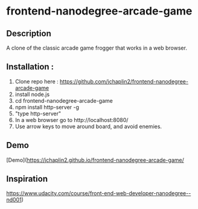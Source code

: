# frontend-nanodegree-arcade-game

## Description
A clone of the classic arcade game frogger that works in a web browser.

## Installation :

1. Clone repo here : https://github.com/jchaplin2/frontend-nanodegree-arcade-game
1. install node.js
1. cd frontend-nanodegree-arcade-game
1. npm install http-server -g
1. "type http-server"
1. In a web browser go to http://localhost:8080/
1. Use arrow keys to move around board, and avoid enemies.

## Demo
[Demo](https://jchaplin2.github.io/frontend-nanodegree-arcade-game/

## Inspiration
https://www.udacity.com/course/front-end-web-developer-nanodegree--nd001)